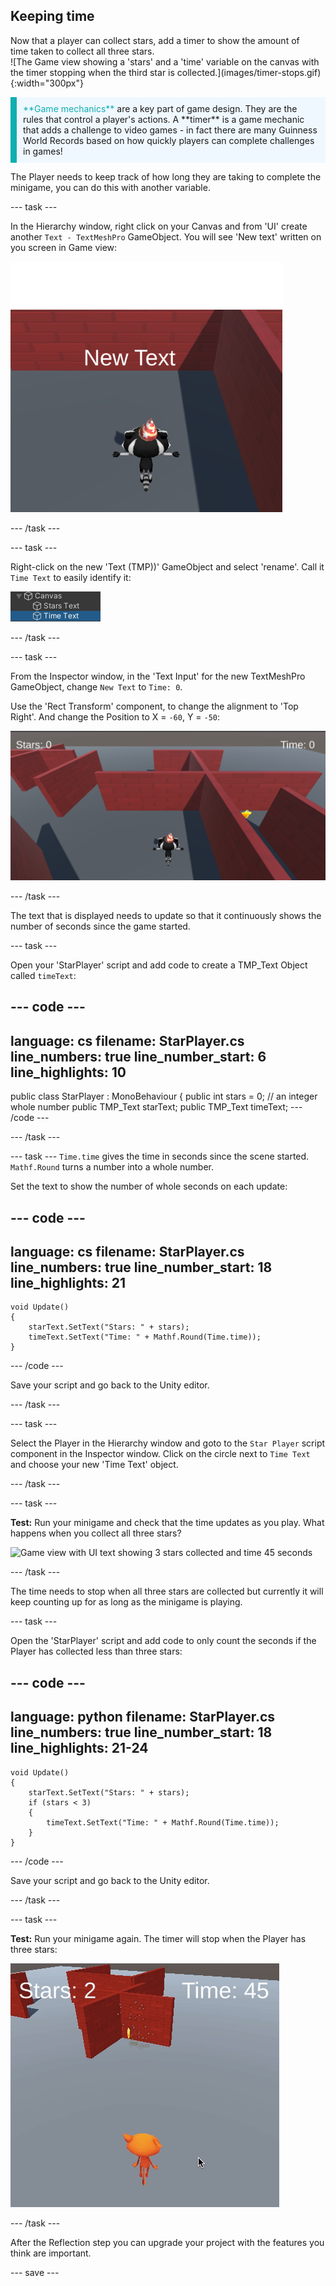 ## Keeping time

<div style="display: flex; flex-wrap: wrap">
<div style="flex-basis: 200px; flex-grow: 1; margin-right: 15px;">
Now that a player can collect stars, add a timer to show the amount of time taken to collect all three stars. 
</div>
<div>
![The Game view showing a 'stars' and a 'time' variable on the canvas with the timer stopping when the third star is collected.](images/timer-stops.gif){:width="300px"}
</div>
</div>

<p style="border-left: solid; border-width:10px; border-color: #0faeb0; background-color: aliceblue; padding: 10px;">
<span style="color: #0faeb0">**Game mechanics**</span> are a key part of game design. They are the rules that control a player's actions. A **timer** is a game mechanic that adds a challenge to video games - in fact there are many Guinness World Records based on how quickly players can complete challenges in games!
</p>

The Player needs to keep track of how long they are taking to complete the minigame, you can do this with another variable. 

--- task ---

In the Hierarchy window, right click on your Canvas and from 'UI' create another `Text - TextMeshPro` GameObject. You will see 'New text' written on you screen in Game view: 

![The Game view with a 'New text' UI text item showing across the screen.](images/new-timer.png)

--- /task ---

--- task ---

Right-click on the new 'Text (TMP))' GameObject and select 'rename'. Call it `Time Text` to easily identify it:

![Renamed Time gameobject in Hierachy window](images/time-gameobject.png)

--- /task ---

--- task ---

From the Inspector window, in the 'Text Input' for the new TextMeshPro GameObject, change `New Text` to `Time: 0`.

Use the 'Rect Transform' component, to change the alignment to 'Top Right'. And change the Position to X = `-60`, Y = `-50`:

![The Inspector window with Anchor presets dropdown showing top right and Pos x -60 and Pos Y - 50 updated](images/reposition-text-timer.png)

--- /task ---

The text that is displayed needs to update so that it continuously shows the number of seconds since the game started.

--- task ---

Open your 'StarPlayer' script and add code to create a TMP_Text Object called `timeText`: 

--- code ---
---
language: cs
filename: StarPlayer.cs
line_numbers: true
line_number_start: 6
line_highlights: 10
---
public class StarPlayer : MonoBehaviour
{
    public int stars = 0; // an integer whole number
    public TMP_Text starText;
    public TMP_Text timeText;
--- /code ---

--- /task ---

--- task ---
`Time.time` gives the time in seconds since the scene started. `Mathf.Round` turns a number into a whole number. 

Set the text to show the number of whole seconds on each update:

--- code ---
---
language: cs
filename: StarPlayer.cs
line_numbers: true
line_number_start: 18
line_highlights: 21
---
    void Update()
    {
        starText.SetText("Stars: " + stars);
        timeText.SetText("Time: " + Mathf.Round(Time.time));
    }
--- /code ---

Save your script and go back to the Unity editor. 

--- /task ---

--- task ---

Select the Player in the Hierarchy window and goto to the `Star Player` script component in the Inspector window. Click on the circle next to `Time Text` and choose your new 'Time Text' object. 

--- /task ---

--- task ---

**Test:** Run your minigame and check that the time updates as you play. What happens when you collect all three stars? 

![Game view with UI text showing 3 stars collected and time 45 seconds ](images/both-texts-updating.gif)

--- /task ---

The time needs to stop when all three stars are collected but currently it will keep counting up for as long as the minigame is playing. 

--- task ---

Open the 'StarPlayer' script and add code to only count the seconds if the Player has collected less than three stars:

--- code ---
---
language: python
filename: StarPlayer.cs
line_numbers: true
line_number_start: 18
line_highlights: 21-24
---
    void Update()
    {
        starText.SetText("Stars: " + stars);
        if (stars < 3)
        {
            timeText.SetText("Time: " + Mathf.Round(Time.time));
        }
    }
--- /code ---

Save your script and go back to the Unity editor. 

--- /task ---

--- task ---

**Test:** Run your minigame again. The timer will stop when the Player has three stars: 

![The Game view showing the timer counting up from 45 and stopping at 47 when three stars are collected.](images/timer-stops.gif)

--- /task ---

After the Reflection step you can upgrade your project with the features you think are important. 

--- save ---